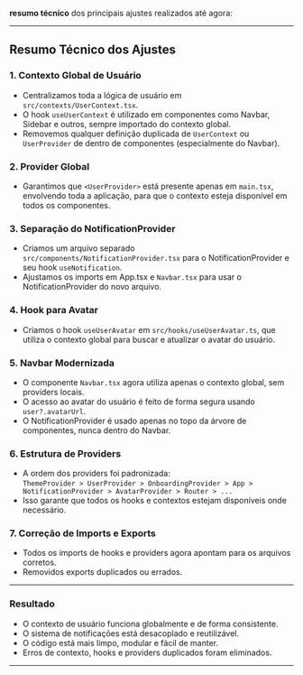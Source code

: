  **resumo técnico** dos principais ajustes realizados até agora:

---

## **Resumo Técnico dos Ajustes**

### 1. **Contexto Global de Usuário**
- Centralizamos toda a lógica de usuário em `src/contexts/UserContext.tsx`.
- O hook `useUserContext` é utilizado em componentes como Navbar, Sidebar e outros, sempre importado do contexto global.
- Removemos qualquer definição duplicada de `UserContext` ou `UserProvider` de dentro de componentes (especialmente do Navbar).

### 2. **Provider Global**
- Garantimos que `<UserProvider>` está presente apenas em `main.tsx`, envolvendo toda a aplicação, para que o contexto esteja disponível em todos os componentes.

### 3. **Separação do NotificationProvider**
- Criamos um arquivo separado `src/components/NotificationProvider.tsx` para o NotificationProvider e seu hook `useNotification`.
- Ajustamos os imports em App.tsx e `Navbar.tsx` para usar o NotificationProvider do novo arquivo.

### 4. **Hook para Avatar**
- Criamos o hook `useUserAvatar` em `src/hooks/useUserAvatar.ts`, que utiliza o contexto global para buscar e atualizar o avatar do usuário.

### 5. **Navbar Modernizada**
- O componente `Navbar.tsx` agora utiliza apenas o contexto global, sem providers locais.
- O acesso ao avatar do usuário é feito de forma segura usando `user?.avatarUrl`.
- O NotificationProvider é usado apenas no topo da árvore de componentes, nunca dentro do Navbar.

### 6. **Estrutura de Providers**
- A ordem dos providers foi padronizada:  
  `ThemeProvider > UserProvider > OnboardingProvider > App > NotificationProvider > AvatarProvider > Router > ...`
- Isso garante que todos os hooks e contextos estejam disponíveis onde necessário.

### 7. **Correção de Imports e Exports**
- Todos os imports de hooks e providers agora apontam para os arquivos corretos.
- Removidos exports duplicados ou errados.

---

### **Resultado**
- O contexto de usuário funciona globalmente e de forma consistente.
- O sistema de notificações está desacoplado e reutilizável.
- O código está mais limpo, modular e fácil de manter.
- Erros de contexto, hooks e providers duplicados foram eliminados.

---

